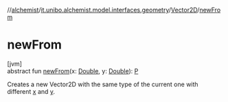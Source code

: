 //[alchemist](../../../index.md)/[it.unibo.alchemist.model.interfaces.geometry](../index.md)/[Vector2D](index.md)/[newFrom](new-from.md)

# newFrom

[jvm]\
abstract fun [newFrom](new-from.md)(x: [Double](https://kotlinlang.org/api/latest/jvm/stdlib/kotlin/-double/index.html), y: [Double](https://kotlinlang.org/api/latest/jvm/stdlib/kotlin/-double/index.html)): [P](index.md)

Creates a new Vector2D with the same type of the current one with different [x](new-from.md) and [y](new-from.md).

